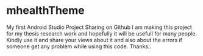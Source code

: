 # mhealthTheme
My first Android Studio Project Sharing on Github
I am making this project for my thesis research work and hopefully it will be usefull for many people.
Kindly use it and share your views about it and also about the errors if someone get any problem while using this code.
Thanks..
